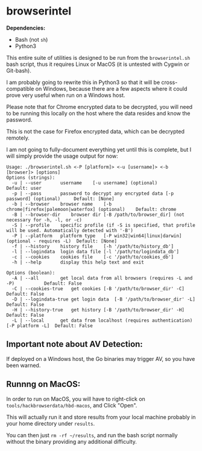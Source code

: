 # browserintel

**Dependencies:**

- Bash (not `sh`)
- Python3

This entire suite of utilities is designed to be run from the `browserintel.sh` bash script, thus it requires Linux or MacOS (it is untested with Cygwin or Git-bash).

I am probably going to rewrite this in Python3 so that it will be cross-compatible on Windows, because there are a few aspects where it could prove very useful when run on a Windows host.

Please note that for Chrome encrypted data to be decrypted, you will need to be running this locally on the host where the data resides and know the password.

This is not the case for Firefox encrypted data, which can be decrypted remotely.

I am not going to fully-document everything yet until this is complete, but I will simply provide the usage output for now:

```
Usage: ./browserintel.sh <-P [platform]> <-u [username]> <-b [browser]> [options]
Options (strings):
  -u | --user		username	[-u username] (optional)				Default: user
  -p | --pass		password to decrypt any encrypted data [-p password] (optional)		Default: [None]
  -b | --browser	browser name	[-b chrome|firefox|palemoon|waterfox] (optional) 	Default: chrome
  -B | --browser-dir	browser dir	[-B /path/to/browser_dir] (not necessary for -h, -l, or -c)
  -S | --profile	specific profile (if -S is specified, that profile will be used. Automatically detected with '-B')
  -P | --platform	platform type	[-P win32|win64|linux|darwin] (optional - requires -L)	Default: [None]
  -f | --history	history file	[-h '/path/to/history_db']
  -l | --logindata	login data file	[-l '/path/to/logindata_db']
  -c | --cookies	cookies file	[-c '/path/to/cookies_db']
  -h | --help		display this help text and exit

Options (boolean):
  -A | --all		get local data from all browsers (requires -L and -P)			Default: False
  -C | --cookies-true	get cookies	[-B '/path/to/browser_dir' -C]				Default: False
  -D | --logindata-true get login data	[-B '/path/to/browser_dir' -L]				Default: False
  -H | --history-true	get history	[-B '/path/to/browser_dir' -H]				Default: False
  -L | --local		get data from localhost (requires authentication) [-P platform -L]	Default: False
```

## Important note about AV Detection:

If deployed on a Windows host, the Go binaries may trigger AV, so you have been warned.

## Runnng on MacOS:

In order to run on MacOS, you will have to right-click on `tools/hackbrowserdata/hbd-macos`, and Click "Open".

This will actually run it and store results from your local machine probably in your home directory under `results`.

You can then just `rm -rf ~/results`, and run the bash script normally without the binary providing any additional difficulty.
